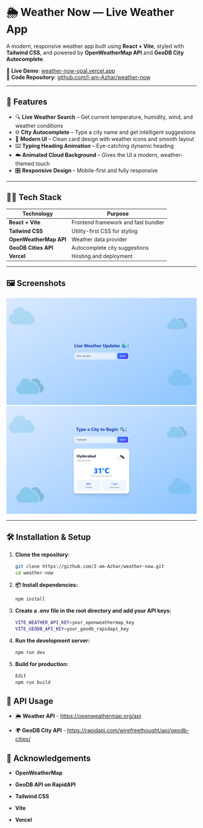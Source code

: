 # 🌦️ Weather Now — Live Weather App

A modern, responsive weather app built using **React + Vite**, styled with **Tailwind CSS**, and powered by **OpenWeatherMap API** and **GeoDB City Autocomplete**.

🔗 **Live Demo**: [weather-now-opal.vercel.app](https://weather-now-opal.vercel.app/)  
📂 **Code Repository**: [github.com/I-am-Azhar/weather-now](https://github.com/I-am-Azhar/weather-now)

---

## 🚀 Features

- 🔍 **Live Weather Search** – Get current temperature, humidity, wind, and weather conditions
- 🌐 **City Autocomplete** – Type a city name and get intelligent suggestions
- 🎨 **Modern UI** – Clean card design with weather icons and smooth layout
- ⌨️ **Typing Heading Animation** – Eye-catching dynamic heading
- ☁️ **Animated Cloud Background** – Gives the UI a modern, weather-themed touch
- 🎛️ **Responsive Design** – Mobile-first and fully responsive

---

## 🧑‍💻 Tech Stack

| Technology       | Purpose                                 |
|------------------|-----------------------------------------|
| **React + Vite** | Frontend framework and fast bundler     |
| **Tailwind CSS** | Utility-first CSS for styling           |
| **OpenWeatherMap API** | Weather data provider            |
| **GeoDB Cities API** | Autocomplete city suggestions        |
| **Vercel**       | Hosting and deployment                  |

---

## 🖼️ Screenshots

![Screenshot 1](./public/screenshots/screenshot1.png)  
![Screenshot 2](./public/screenshots/screenshot2.png)

---

## 🛠️ Installation & Setup

1. **Clone the repository**:
   ```bash
   git clone https://github.com/I-am-Azhar/weather-now.git
   cd weather-now

2. **📦 Install dependencies:**
    ```bash
    npm install

3. **Create a .env file in the root directory and add your API keys:**
    ```bash
    VITE_WEATHER_API_KEY=your_openweathermap_key
    VITE_GEODB_API_KEY=your_geodb_rapidapi_key

4. **Run the development server:**
    ```bash
    npm run dev
    
5. **Build for production:**
    ```bash
    Edit
    npm run build


## 🔑 API Usage

- 🌦️ **Weather API** - https://openweathermap.org/api

- 🌍 **GeoDB City API** - https://rapidapi.com/wirefreethought/api/geodb-cities/


## 🙌 Acknowledgements

- **OpenWeatherMap**

- **GeoDB API on RapidAPI**

- **Tailwind CSS**

- **Vite**

- **Vercel**



